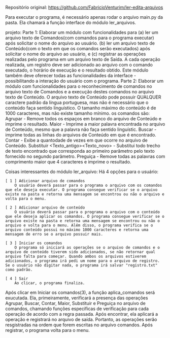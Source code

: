 Repositório original: https://github.com/FabricioVenturim/ler-edita-arquivos

Para executar o programa, é necessário apenas rodar o arquivo main.py da pasta. Ela chamará a função interface do módulo ler_arquivos.

projeto:
	Parte 1:
		Elaborar um módulo com funcionalidades para
		(a) ler um arquivo texto de Comandos(com comandos para o programa executar) após solicitar o nome do arquivo ao usuário.
		(b) ler um arquivo texto de Conteúdo(com o texto em que os comandos serão executados) após solicitar o nome do arquivo ao usuário, e
		(c) registrar as operações realizadas pelo programa em um arquivo texto de Saída. A cada operação realizada, um registro deve ser adicionado ao arquivo com o comando executado, o horário de execução e o resultado obtido.
		Este módulo também deve oferecer todas as funcionalidades da interface - possibilitando a interação do usuário com o programa.
	Parte 2:
		Elaborar um módulo com funcionalidades para o reconhecimento de comandos no arquivo texto de Comandos e a execução destes comandos no arquivo texto de Conteúdo. O arquivo texto de Conteúdo pode possuir QUALQUER caractere padrão da língua portuguesa, mas não é necessário que o conteúdo faça sentido linguístico. O tamanho máximo do conteúdo é de 1000 caracteres, mas não existe tamanho mínimo. os comandos são:
		Agrupar - Remove todos os espaços em branco do arquivo de Conteúdo e imprime o resultado.
		Maior - Imprime a maior palavra encontrada no arquivo de Conteúdo, mesmo que a palavra não faça sentido linguístic.
		Buscar <Texto> - imprime todas as linhas do arquivos de Conteúdo em que <Texto> é encontrado. 
		Contar <Texto> - Exibe a quantodade de vezes em que <texto> ocorre no arquivo de Conteúdo.
		Substituir <Texto_antigo><Texto_novo> - Substitui todo trecho de texto encontrado que corresponda ao primeiro parâmetro pelo texto fornecido no segundo parâmetro.
		Preguiça - Remove todas as palavras com comprimento maior que 4 caracteres e imprime o resultado.


Coisas interessantes do módulo ler_arquivo:
    Há 4 opções para o usuário:
    
    [ 1 ] Adicionar arquivo de comandos
        O usuário deverá passar para o programa o arquivo com os comandos que ele deseja executar. O programa consegue verificar se o arquivo existe na pasta e retorna uma mensagem se encontrou ou não o arquivo e volta para o menu.

    [ 2 ] Adicionar arquivo de conteúdo
        O usuário deverá passar para o programa o arquivo com o conteúdo que ele deseja aplicar os comandos. O programa consegue verificar se o arquivo existe na pasta e retorna uma mensagem se encontrou ou não o arquivo e volta para o menu. Além disso, o programa verifica se o arquivo conteúdo possui no máximo 1000 caracteres e retorna uma mensagem de erro se o arquivo possuir mais.
    
    [ 3 ] Iniciar os comandos
        O programa só iniciará as operações se o arquivo de comandos e o arquivo de conteúdo tiverem sido adicionados, se não retornar qual arquivo falta para começar. Quando ambos os arquivos estiverem adicionados, o programa irá pedi um nome para o arquivo de registro. Se o usuário não digitar nada, o programa irá salvar "registro.txt" como padrão. 

    [ 4 ] Sair
        Ao clicar, o programa finaliza.

Após clicar em Iniciar os comandos(3), a função aplica_comandos será exucutada. Ela, primeiramente, verificará a presença das operações Agrupar, Buscar, Contar, Maior, Substituir e Preguiça no arquivo de comandos, chamando funções específicas de verificação para cada operação de acordo com a regra passada. Após encontrar, ela aplicará a operação e registrará no arquivo de saída. Portanto, as operações serão resgistradas na ordem que forem escritas no arquivo comandos. 
Após registrar, o programa volta para o menu.
